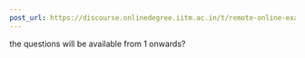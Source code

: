 ```yaml
---
post_url: https://discourse.onlinedegree.iitm.ac.in/t/remote-online-exam-tds-jan-2025/168832/25
---
```

the questions will be available from 1 onwards?